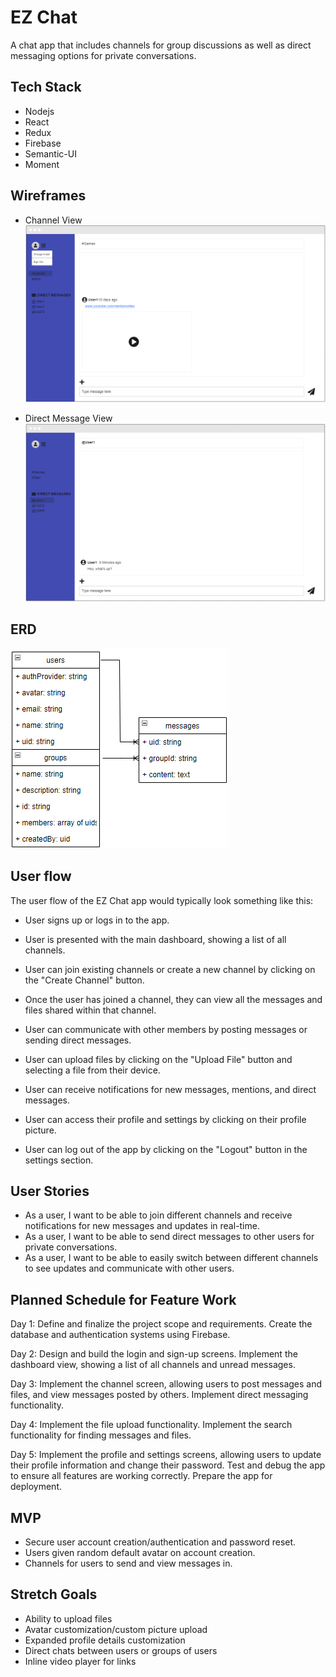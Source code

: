# EZ Chat

A chat app that includes channels for group discussions as well as direct messaging options for private conversations.

## Tech Stack
- Nodejs
- React
- Redux
- Firebase
- Semantic-UI
- Moment

## Wireframes
- Channel View
![channel_wireframe](./public/channel_wireframe.PNG)

- Direct Message View
![dm_wireframe](./public/dm_wireframe.PNG)

## ERD
![erd](./public/erd.png)


## User flow
The user flow of the EZ Chat app would typically look something like this:

- User signs up or logs in to the app.

- User is presented with the main dashboard, showing a list of all channels.

- User can join existing channels or create a new channel by clicking on the "Create Channel" button.

- Once the user has joined a channel, they can view all the messages and files shared within that channel.

- User can communicate with other members by posting messages or sending direct messages.

- User can upload files by clicking on the "Upload File" button and selecting a file from their device.

- User can receive notifications for new messages, mentions, and direct messages.

- User can access their profile and settings by clicking on their profile picture.

- User can log out of the app by clicking on the "Logout" button in the settings section.

## User Stories
- As a user, I want to be able to join different channels and receive notifications for new messages and updates in real-time.
- As a user, I want to be able to send direct messages to other users for private conversations.
- As a user, I want to be able to easily switch between different channels to see updates and communicate with other users.

## Planned Schedule for Feature Work
Day 1:
Define and finalize the project scope and requirements.
Create the database and authentication systems using Firebase.

Day 2:
Design and build the login and sign-up screens.
Implement the dashboard view, showing a list of all channels and unread messages.

Day 3:
Implement the channel screen, allowing users to post messages and files, and view messages posted by others.
Implement direct messaging functionality.

Day 4:
Implement the file upload functionality.
Implement the search functionality for finding messages and files.

Day 5:
Implement the profile and settings screens, allowing users to update their profile information and change their password.
Test and debug the app to ensure all features are working correctly.
Prepare the app for deployment.

## MVP
- Secure user account creation/authentication and password reset.
- Users given random default avatar on account creation.
- Channels for users to send and view messages in.

## Stretch Goals
- Ability to upload files
- Avatar customization/custom picture upload
- Expanded profile details customization
- Direct chats between users or groups of users
- Inline video player for links
